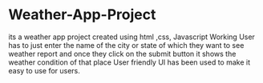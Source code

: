 # Weather-App-Project
its a weather app project created using html ,css, Javascript
Working
User has to just enter the name of the city or state of which they want to see weather report and once they click on the submit button it shows the weather condition of that place
User friendly UI has been used to make it easy to use for users.
